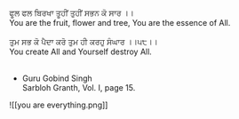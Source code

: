 ਫੂਲ ਫਲ ਬਿਰਖਾ ਤੂਹੀਂ ਤੁਹੀਂ ਸਭਨ ਕੋ ਸਾਰ ।।⁣  
You are the fruit, flower and tree, You are the essence of All. ⁣  
⁣  
ਤੁਮ ਸਭ ਕੋ ਪੈਦਾ ਕਰੋ ਤੁਮ ਹੀ ਕਰਹੁ ਸੰਘਾਰ ।।੫੮।।⁣  
You create All and Yourself destroy All. ⁣  
⁣  
- Guru Gobind Singh⁣  
Sarbloh Granth, Vol. I, page 15.

![[you are everything.png]]